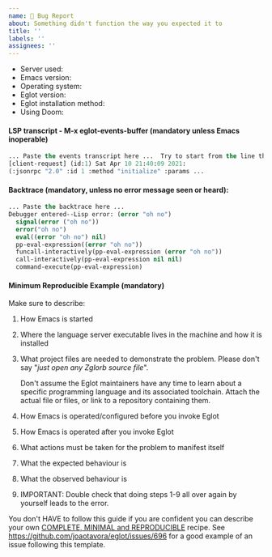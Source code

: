 ```yaml
---
name: 🐞 Bug Report
about: Something didn't function the way you expected it to
title: ''
labels: ''
assignees: ''
---
```

<!-- To continue,  you will need to provide some elements
     including a description of a [MINIMUM REPRODUCIBLE EXAMPLE][1] (MRE).  If
     you don't have that, DON'T CREATE AN BUG REPORT ISSUE.  
  
     👉 Need help configuring or understanding Emacs, Eglot, or LSP?
       Have an idea for a feature?  Strongly sususpect there is an
       Eglot bug, but can't supply a MINIMUM REPRODUCIBLE EXAMPLE?
       Please DON'T OPEN A NEW BUG REPORT ISSUE!
  
       Head to https://github.com/joaotavora/eglot/discussions to
       discuss.  Start a new discussion, there are no templates there,
       you can just speak your mind.

     👉 Maybe your issue is already solved or worked around.  Have glance at
       https://github.com/joaotavora/eglot/issues?q=is%3Aissue+label%3Aworkaround
  
     👉 You can also make an Emacs bug report, which can also be used
       for general discussion.  You'll potentially reach more people
       this way.  You can do it via `M-x report-emacs-bug` or just
       send email to `bug-gnu-emacs@gnu.org`.  Be sure to `CC:` (or
       better, `X-Debbugs-CC:` ) Eglot's maintainer, currently
       `joaotavora@gmail.com`.
     
     If you don't provide the needed elements, WE MAY CLOSE THE ISSUE
     JUST LIKE THAT 😐. 
-->
     
* Server used:               <!-- (clangd, gopls, etc..) -->
* Emacs version:             <!-- Type M-x emacs-version -->
* Operating system:          <!-- (windows/mac osx/linux/don't know -->
* Eglot version:             <!-- Look in M-x list-packages or tell Git SHA -->
* Eglot installation method:       <!-- Git/package.el/straight/use-package/don't know -->
* Using Doom:                <!-- Yes/No -->

#### LSP transcript - M-x eglot-events-buffer (mandatory unless Emacs inoperable)
<!-- DO NOT SKIP: Include the invaluable LSP transcript.

     Inside Emacs, you can display that buffer with the M-x
     eglot-events-buffer command. It contains the JSONRPC messages
     exchanged between client and server, as well as the messages the
     server prints to stderr.  Copy that text and paste it below as a
     formatted code block
     (https://help.github.com/articles/creating-and-highlighting-code-blocks/)). -->
     
```lisp
... Paste the events transcript here ...  Try to start from the line that says
[client-request] (id:1) Sat Apr 10 21:40:09 2021:
(:jsonrpc "2.0" :id 1 :method "initialize" :params ...
```
    
#### Backtrace (mandatory, unless no error message seen or heard):
<!-- DO NOT SKIP: 

     If Emacs errored (you saw -- and possibly heard -- an error message), 
     make sure you repeat the process after enabling backtraces with 
     `M-x toggle-debug-on-error`.  The backtrace buffer contains text that 
     you should include here, again as a formatted code block. 
-->
     
```lisp
... Paste the backtrace here ...
Debugger entered--Lisp error: (error "oh no")
  signal(error ("oh no"))
  error("oh no")
  eval((error "oh no") nil)
  pp-eval-expression((error "oh no"))
  funcall-interactively(pp-eval-expression (error "oh no"))
  call-interactively(pp-eval-expression nil nil)
  command-execute(pp-eval-expression)
```
   
#### Minimum Reproducible Example (mandatory)
<!-- DO NOT SKIP: 
     
     You need to provide a MINIMAL, REPRODUCIBLE and COMPLETE recipe.
     This is the bit most trouble to some people.  So please, I kindly
     ask that you read [this first][1] for a general idea of what is
     requested.  
     
     You have to create a short guide to help us replicate the problem
     JUST AS IT HAPPENED TO YOU.  Make sure to double check that
     following your own guide leads to the problem reliably.
-->
     
Make sure to describe:

1. How Emacs is started

3. Where the language server executable lives in the machine and how
   it is installed
   
4. What project files are needed to demonstrate the problem.  Please
   don't say "_just open any Zglorb source file_".

   Don't assume the Eglot maintainers have any time to learn about a
   specific programming language and its associated toolchain. Attach
   the actual file or files, or link to a repository containing them.
   
5. How Emacs is operated/configured before you invoke Eglot

6. How Emacs is operated after you invoke Eglot

7. What actions must be taken for the problem to manifest itself

8. What the expected behaviour is

9. What the observed behaviour is

10. IMPORTANT: Double check that doing steps 1-9 all over again by
   yourself leads to the error.
   
You don't HAVE to follow this guide if you are confident you can
describe your own [COMPLETE, MINIMAL and REPRODUCIBLE][1] recipe.  See
https://github.com/joaotavora/eglot/issues/696 for a good example of
an issue following this template.
 
 <!-- THANK YOU!
 
      Having a runnable reproduction not only "proves" your bug to us
      but also allows us to spend all our effort fixing the bug
      instead of struggling to understand your issue.  
      
      If you find that building the MRE takes a lot of work, well,
      that may be so, but keep in mind that that work will have to be
      expended at least once to solve your problem, and it's often the
      most time-consuming task.  So it pays if you can do that work
      upfront.
 
      Thank you very much. -->

[1]: https://stackoverflow.com/help/minimal-reproducible-example
